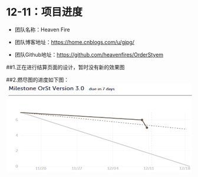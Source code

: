﻿# 12-11：项目进度
* 团队名称：Heaven Fire

* 团队博客地址：https://home.cnblogs.com/u/gjpg/  

* 团队Github地址：https://github.com/heavenfires/OrderStyem

##1.正在进行结算页面的设计，暂时没有新的效果图

##2.燃尽图的进度如下图：
![image](https://github.com/heavenfires/OrderStyem/raw/master/docs/yyimage/xxxx.png)<br>

  
